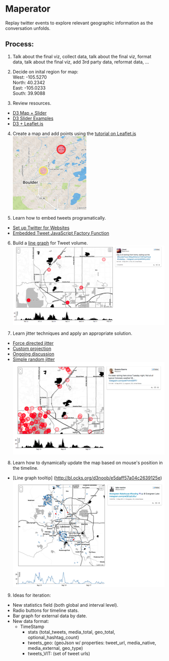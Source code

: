 # Maperator
Replay twitter events to explore relevant geographic information as the conversation unfolds.    

## Process:
1. Talk about the final viz, collect data, talk about the final viz, format  
data, talk about the final viz, add 3rd party data, reformat data, ...  

2. Decide on inital region for map:  
West: -105.5270  
North: 40.2342  
East: -105.0233  
South: 39.9088  

3. Review resources.  
  - [D3 Map + Slider](http://tipstrategies.com/geography-of-jobs/)  
  - [D3 Slider Examples](http://thematicmapping.org/playground/d3/d3.slider/)  
  - [D3 + Leaflet.js](http://bl.ocks.org/milkbread/5885443)

4. Create a map and add points using the [tutorial on Leaflet.js](http://leafletjs.com/examples/quick-start.html)  
![](https://raw.githubusercontent.com/blehman/maperator/master/imgs/mapPoints.png)

5. Learn how to embed tweets programatically. 
  - [Set up Twitter for Websites](https://dev.twitter.com/web/javascript/loading)
  - [Embedded Tweet JavaScript Factory Function](https://dev.twitter.com/web/embedded-tweets/javascript-create)

6. Build a [line graph](http://bl.ocks.org/mbostock/3883245) for Tweet volume.  
![](https://raw.githubusercontent.com/blehman/maperator/master/imgs/timelineEmbed.png)

7. Learn jitter techniques and apply an appropriate solution.
 - [Force directed jitter](http://bl.ocks.org/rpgove/10603627) 
 - [Custom projection](https://gist.github.com/mbostock/5663666)
 - [Ongoing discussion](http://stackoverflow.com/questions/27241216/jittering-geo-paths-using-d3-js)
 - [Simple random jitter](https://github.com/blehman/maperator/blob/master/js/viz4.js#L31)
![](https://raw.githubusercontent.com/blehman/maperator/master/imgs/jitter.png)

8. Learn how to dynamically update the map based on mouse's position in
   the timeline.
 - [Line graph tooltip] (http://bl.ocks.org/d3noob/e5daff57a04c2639125e)  
![](https://raw.githubusercontent.com/blehman/maperator/master/imgs/dynamicUpdating.png)

9. Ideas for iteration:
 - New statistics field (both global and interval level).
 - Radio buttons for timeline stats.
 - Bar graph for external data by date.
 - New data format:  
    - TimeStamp
        - stats (total_tweets, media_total, geo_total, optional_hashtag_count)
        - tweets_geo: (geoJson w/ properties: tweet_url, media_native, media_external, geo_type)
        - tweets_VIT: (set of tweet urls)
    
